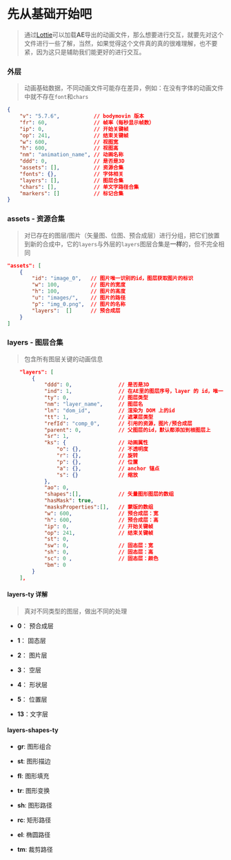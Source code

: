 # 先从基础开始吧

> 通过[Lottie](../动画.md)可以加载**AE**导出的动画文件，那么想要进行交互，就要先对这个文件进行一些了解，当然，如果觉得这个文件真的真的很难理解，也不要紧，因为这只是辅助我们能更好的进行交互。

### 外层

> 动画基础数据，不同动画文件可能存在差异，例如：在没有字体的动画文件中就不存在`font`和`chars`

```json
{
    "v": "5.7.6",           // bodymovin 版本
    "fr": 60,               // 帧率（每秒显示帧数）
    "ip": 0,                // 开始关键帧
    "op": 241,              // 结束关键帧
    "w": 600,               // 视图宽
    "h": 600,               // 视图高
    "nm": "animation_name", // 动画名称
    "ddd": 0,               // 是否是3D
    "assets": [],           // 资源合集
    "fonts": {},            // 字体相关
    "layers": [],           // 图层合集
    "chars": [],            // 单文字路径合集
    "markers": []           // 标记合集
}
```

### assets - 资源合集

> 对已存在的图层/图片（矢量图、位图、预合成层）进行分组，把它们放置到新的合成中，它的`layers`与外层的`layers`图层合集是**一样**的，但不完全相同

```json
"assets": [
    {
        "id": "image_0",   // 图片唯一识别的id，图层获取图片的标识
        "w": 100,          // 图片的宽度
        "h": 100,          // 图片的高度
        "u": "images/",    // 图片的路径
        "p": "img_0.png",  // 图片的名称
        "layers":  []      // 预合成层
    }
]
```

### layers - 图层合集

> 包含所有图层关键的动画信息

```json
    "layers": [
        {
            "ddd": 0,               // 是否是3D
            "ind": 1,               // 在AE里的图层序号，layer 的 id，唯一
            "ty": 0,                // 图层类型
            "nm": "layer_name",     // 图层名
            "ln": "dom_id",         // 渲染为 DOM 上的id
            "tt": 1,                // 遮罩层类型
            "refId": "comp_0",      // 引用的资源，图片/预合成层
            "parent": 0,            // 父图层的id，默认都添加到根图层上
            "sr": 1,
            "ks": {                 // 动画属性
                "o": {},            // 不透明度
                "r": {},            // 旋转
                "p": {},            // 位置
                "a": {},            // anchor 锚点
                "s": {}             // 缩放
            },
            "ao": 0,
            "shapes":[],            // 矢量图形图层的数组
            "hasMask": true,
            "masksProperties":[],   // 蒙版的数组
            "w": 600,               // 预合成层：宽
            "h": 600,               // 预合成层：高
            "ip": 0,                // 开始关键帧
            "op": 241,              // 结束关键帧
            "st": 0,
            "sw": 0,                // 固态层：宽
            "sh": 0,                // 固态层：高
            "sc": 0 ,               // 固态层：颜色
            "bm": 0
        }
    ],
```

#### layers-ty 详解

> 真对不同类型的图层，做出不同的处理

- **0**： 预合成层

- **1**： 固态层

- **2**： 图片层

- **3**： 空层

- **4**： 形状层

- **5**： 位置层

- **13**：文字层

#### layers-shapes-ty

- **gr**: 图形组合

- **st**: 图形描边

- **fl**: 图形填充

- **tr**: 图形变换

- **sh**: 图形路径

- **rc**: 矩形路径

- **el**: 椭圆路径

- **tm**: 裁剪路径